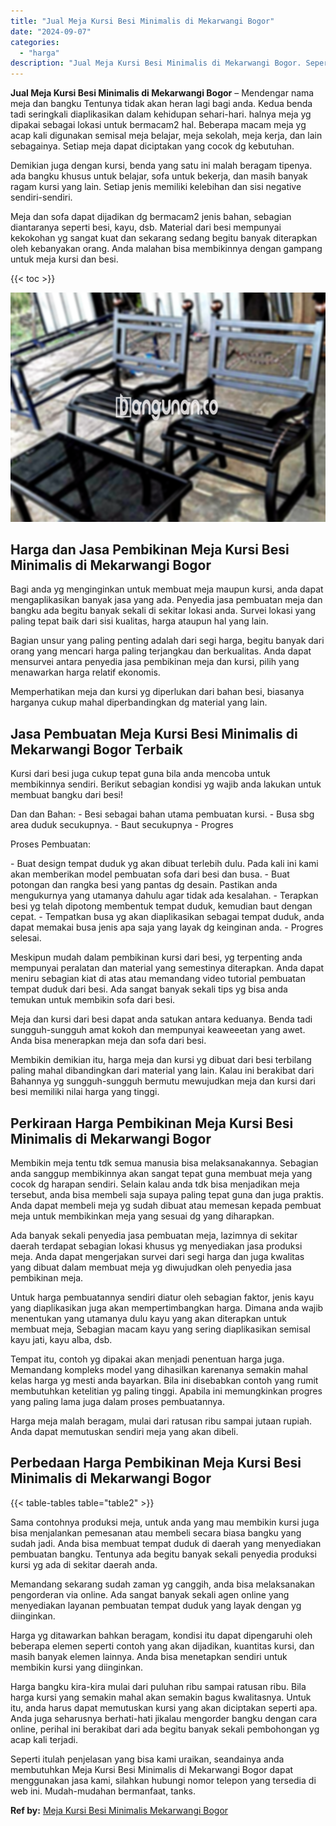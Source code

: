 ```yaml
---
title: "Jual Meja Kursi Besi Minimalis di Mekarwangi Bogor"
date: "2024-09-07"
categories: 
  - "harga"
description: "Jual Meja Kursi Besi Minimalis di Mekarwangi Bogor. Seperti itulah penjelasan yang bisa kami uraikan, seandainya anda membutuhkan Meja Kursi Besi Minimalis d..."
---
```


**Jual Meja Kursi Besi Minimalis di Mekarwangi Bogor** – Mendengar nama meja dan bangku Tentunya tidak akan heran lagi bagi anda. Kedua benda tadi seringkali diaplikasikan dalam kehidupan sehari-hari. halnya meja yg dipakai sebagai lokasi untuk bermacam2 hal. Beberapa macam meja yg acap kali digunakan semisal meja belajar, meja sekolah, meja kerja, dan lain sebagainya. Setiap meja dapat diciptakan yang cocok dg kebutuhan.

Demikian juga dengan kursi, benda yang satu ini malah beragam tipenya. ada bangku khusus untuk belajar, sofa untuk bekerja, dan masih banyak ragam kursi yang lain. Setiap jenis memiliki kelebihan dan sisi negative sendiri-sendiri.

Meja dan sofa dapat dijadikan dg bermacam2 jenis bahan, sebagian diantaranya seperti besi, kayu, dsb. Material dari besi mempunyai kekokohan yg sangat kuat dan sekarang sedang begitu banyak diterapkan oleh kebanyakan orang. Anda malahan bisa membikinnya dengan gampang untuk meja kursi dan besi.

{{< toc >}}

![Jual Meja Kursi Besi Minimalis di Mekarwangi Bogor](/images/jual-meja-besi-murah20.png)

## Harga dan Jasa Pembikinan Meja Kursi Besi Minimalis di Mekarwangi Bogor

Bagi anda yg menginginkan untuk membuat meja maupun kursi, anda dapat mengaplikasikan banyak jasa yang ada. Penyedia jasa pembuatan meja dan bangku ada begitu banyak sekali di sekitar lokasi anda. Survei lokasi yang paling tepat baik dari sisi kualitas, harga ataupun hal yang lain.

Bagian unsur yang paling penting adalah dari segi harga, begitu banyak dari orang yang mencari harga paling terjangkau dan berkualitas. Anda dapat mensurvei antara penyedia jasa pembikinan meja dan kursi, pilih yang menawarkan harga relatif ekonomis.

Memperhatikan meja dan kursi yg diperlukan dari bahan besi, biasanya harganya cukup mahal diperbandingkan dg material yang lain.

## Jasa Pembuatan Meja Kursi Besi Minimalis di Mekarwangi Bogor Terbaik

Kursi dari besi juga cukup tepat guna bila anda mencoba untuk membikinnya sendiri. Berikut sebagian kondisi yg wajib anda lakukan untuk membuat bangku dari besi!

Dan dan Bahan: - Besi sebagai bahan utama pembuatan kursi. - Busa sbg area duduk secukupnya. - Baut secukupnya - Progres

Proses Pembuatan:

\- Buat design tempat duduk yg akan dibuat terlebih dulu. Pada kali ini kami akan memberikan model pembuatan sofa dari besi dan busa. - Buat potongan dan rangka besi yang pantas dg desain. Pastikan anda mengukurnya yang utamanya dahulu agar tidak ada kesalahan. - Terapkan besi yg telah dipotong membentuk tempat duduk, kemudian baut dengan cepat. - Tempatkan busa yg akan diaplikasikan sebagai tempat duduk, anda dapat memakai busa jenis apa saja yang layak dg keinginan anda. - Progres selesai.

Meskipun mudah dalam pembikinan kursi dari besi, yg terpenting anda mempunyai peralatan dan material yang semestinya diterapkan. Anda dapat meniru sebagian kiat di atas atau memandang video tutorial pembuatan tempat duduk dari besi. Ada sangat banyak sekali tips yg bisa anda temukan untuk membikin sofa dari besi.

Meja dan kursi dari besi dapat anda satukan antara keduanya. Benda tadi sungguh-sungguh amat kokoh dan mempunyai keaweeetan yang awet. Anda bisa menerapkan meja dan sofa dari besi.

Membikin demikian itu, harga meja dan kursi yg dibuat dari besi terbilang paling mahal dibandingkan dari material yang lain. Kalau ini berakibat dari Bahannya yg sungguh-sungguh bermutu mewujudkan meja dan kursi dari besi memiliki nilai harga yang tinggi.

## Perkiraan Harga Pembikinan Meja Kursi Besi Minimalis di Mekarwangi Bogor

Membikin meja tentu tdk semua manusia bisa melaksanakannya. Sebagian anda sanggup membikinnya akan sangat tepat guna membuat meja yang cocok dg harapan sendiri. Selain kalau anda tdk bisa menjadikan meja tersebut, anda bisa membeli saja supaya paling tepat guna dan juga praktis. Anda dapat membeli meja yg sudah dibuat atau memesan kepada pembuat meja untuk membikinkan meja yang sesuai dg yang diharapkan.

Ada banyak sekali penyedia jasa pembuatan meja, lazimnya di sekitar daerah terdapat sebagian lokasi khusus yg menyediakan jasa produksi meja. Anda dapat mengerjakan survei dari segi harga dan juga kwalitas yang dibuat dalam membuat meja yg diwujudkan oleh penyedia jasa pembikinan meja.

Untuk harga pembuatannya sendiri diatur oleh sebagian faktor, jenis kayu yang diaplikasikan juga akan mempertimbangkan harga. Dimana anda wajib menentukan yang utamanya dulu kayu yang akan diterapkan untuk membuat meja, Sebagian macam kayu yang sering diaplikasikan semisal kayu jati, kayu alba, dsb.

Tempat itu, contoh yg dipakai akan menjadi penentuan harga juga. Memandang kompleks model yang dihasilkan karenanya semakin mahal kelas harga yg mesti anda bayarkan. Bila ini disebabkan contoh yang rumit membutuhkan ketelitian yg paling tinggi. Apabila ini memungkinkan progres yang paling lama juga dalam proses pembuatannya.

Harga meja malah beragam, mulai dari ratusan ribu sampai jutaan rupiah. Anda dapat memutuskan sendiri meja yang akan dibeli.

## Perbedaan Harga Pembikinan Meja Kursi Besi Minimalis di Mekarwangi Bogor

{{< table-tables table="table2" >}}

Sama contohnya produksi meja, untuk anda yang mau membikin kursi juga bisa menjalankan pemesanan atau membeli secara biasa bangku yang sudah jadi. Anda bisa membuat tempat duduk di daerah yang menyediakan pembuatan bangku. Tentunya ada begitu banyak sekali penyedia produksi kursi yg ada di sekitar daerah anda.

Memandang sekarang sudah zaman yg canggih, anda bisa melaksanakan pengorderan via online. Ada sangat banyak sekali agen online yang menyediakan layanan pembuatan tempat duduk yang layak dengan yg diinginkan.

Harga yg ditawarkan bahkan beragam, kondisi itu dapat dipengaruhi oleh beberapa elemen seperti contoh yang akan dijadikan, kuantitas kursi, dan masih banyak elemen lainnya. Anda bisa menetapkan sendiri untuk membikin kursi yang diinginkan.

Harga bangku kira-kira mulai dari puluhan ribu sampai ratusan ribu. Bila harga kursi yang semakin mahal akan semakin bagus kwalitasnya. Untuk itu, anda harus dapat memutuskan kursi yang akan diciptakan seperti apa. Anda juga seharusnya berhati-hati jikalau mengorder bangku dengan cara online, perihal ini berakibat dari ada begitu banyak sekali pembohongan yg acap kali terjadi.

Seperti itulah penjelasan yang bisa kami uraikan, seandainya anda membutuhkan Meja Kursi Besi Minimalis di Mekarwangi Bogor dapat menggunakan jasa kami, silahkan hubungi nomor telepon yang tersedia di web ini. Mudah-mudahan bermanfaat, tanks.

**Ref by:** [Meja Kursi Besi Minimalis Mekarwangi Bogor](https://id.wikipedia.org/wiki/Meja)
